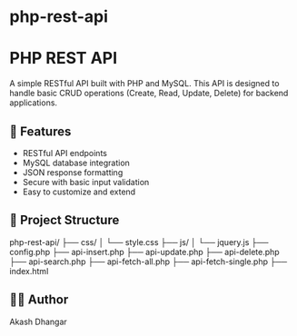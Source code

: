 # php-rest-api
# PHP REST API

A simple RESTful API built with PHP and MySQL. This API is designed to handle basic CRUD operations (Create, Read, Update, Delete) for backend applications.

## 🚀 Features

- RESTful API endpoints
- MySQL database integration
- JSON response formatting
- Secure with basic input validation
- Easy to customize and extend

## 📁 Project Structure
php-rest-api/
├── css/
│ └── style.css
├── js/
│ └── jquery.js
├── config.php
├── api-insert.php
├── api-update.php
├── api-delete.php
├── api-search.php
├── api-fetch-all.php
├── api-fetch-single.php
├── index.html

## 🧑‍💻 Author
Akash Dhangar